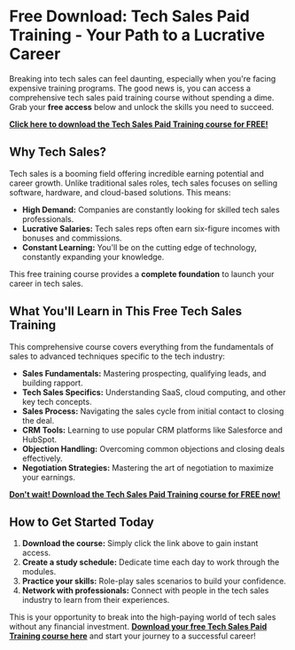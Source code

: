 # Free Download: Tech Sales Paid Training - Your Path to a Lucrative Career

Breaking into tech sales can feel daunting, especially when you're facing expensive training programs. The good news is, you can access a comprehensive tech sales paid training course without spending a dime. Grab your **free access** below and unlock the skills you need to succeed.

[**Click here to download the Tech Sales Paid Training course for FREE!**](https://udemywork.com/tech-sales-paid-training)

## Why Tech Sales?

Tech sales is a booming field offering incredible earning potential and career growth. Unlike traditional sales roles, tech sales focuses on selling software, hardware, and cloud-based solutions. This means:

*   **High Demand:** Companies are constantly looking for skilled tech sales professionals.
*   **Lucrative Salaries:** Tech sales reps often earn six-figure incomes with bonuses and commissions.
*   **Constant Learning:** You'll be on the cutting edge of technology, constantly expanding your knowledge.

This free training course provides a **complete foundation** to launch your career in tech sales.

## What You'll Learn in This Free Tech Sales Training

This comprehensive course covers everything from the fundamentals of sales to advanced techniques specific to the tech industry:

*   **Sales Fundamentals:** Mastering prospecting, qualifying leads, and building rapport.
*   **Tech Sales Specifics:** Understanding SaaS, cloud computing, and other key tech concepts.
*   **Sales Process:** Navigating the sales cycle from initial contact to closing the deal.
*   **CRM Tools:** Learning to use popular CRM platforms like Salesforce and HubSpot.
*   **Objection Handling:** Overcoming common objections and closing deals effectively.
*   **Negotiation Strategies:** Mastering the art of negotiation to maximize your earnings.

[**Don't wait! Download the Tech Sales Paid Training course for FREE now!**](https://udemywork.com/tech-sales-paid-training)

## How to Get Started Today

1.  **Download the course:** Simply click the link above to gain instant access.
2.  **Create a study schedule:** Dedicate time each day to work through the modules.
3.  **Practice your skills:** Role-play sales scenarios to build your confidence.
4.  **Network with professionals:** Connect with people in the tech sales industry to learn from their experiences.

This is your opportunity to break into the high-paying world of tech sales without any financial investment. **[Download your free Tech Sales Paid Training course here](https://udemywork.com/tech-sales-paid-training)** and start your journey to a successful career!
